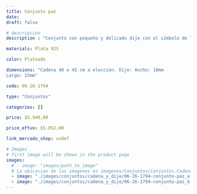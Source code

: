 ```yaml
---
title: Conjunto paz
date: 
draft: false

# descripcion
description : "Conjunto con pequeño y delicado dije con el símbolo de la paz. Hermoso brillo por su terminación lisa.   "

materials: Plata 925

color: Plateado

dimensions: "Cadena 40 o 45 cm a elección. Dije: Ancho: 10mm 
Largo: 15mm"

code: 06-26-1794

type: "Conjuntos"

categories: []

price: $5.940,00

price_eftvo: $5.052,00

link_mercado_shop: undef

# Images
# first image will be shown in the product page
images:
  # - image: "images/path_to_image"
  # La ubicacion de las imagenes es imagenes/Conjuntos/Conjuntos.Cadena y Dije/06-26-1794-conjunto-paz
  - image: "./images/conjuntos/cadena_y_dije/06-26-1794-conjunto-paz_a.jpg"
  - image: "./images/conjuntos/cadena_y_dije/06-26-1794-conjunto-paz_b.jpg"
---
```

